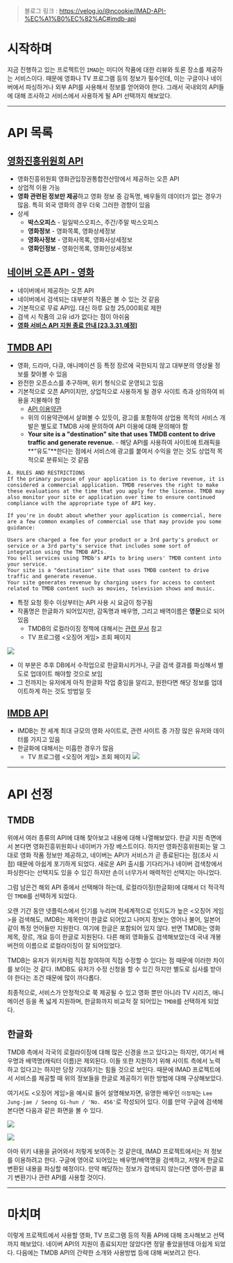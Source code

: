 > 블로그 링크 : https://velog.io/@ncookie/IMAD-API-%EC%A1%B0%EC%82%AC#imdb-api

# 시작하며

지금 진행하고 있는 프로젝트인 `IMAD`는 미디어 작품에 대한 리뷰와 토론 장소를 제공하는 서비스이다. 때문에 영화나 TV 프로그램 등의 정보가 필수인데, 이는 구글이나 네이버에서 파싱하거나 외부 API를 사용해서 정보를 얻어와야 한다. 그래서 국내외의 API들에 대해 조사하고 서비스에서 사용하게 될 API 선택까지 해보았다.

---

# API 목록

## [영화진흥위원회 API](https://www.kobis.or.kr/kobisopenapi/homepg/main/main.do)

- 영화진흥위원회 영화관입장권통합전산망에서 제공하는 오픈 API
- 상업적 이용 가능
- **영화 관련된 정보만 제공**하고 영화 정보 중 감독명, 배우들의 데이터가 없는 경우가 많음. 특히 외국 영화의 경우 더욱 그러한 경향이 있음
- 상세
    - **박스오피스** - 일일박스오피스, 주간/주말 박스오피스
    - **영화정보** - 영화목록, 영화상세정보
    - **영화사정보** - 영화사목록, 영화사상세정보
    - **영화인정보** - 영화인목록, 영화인상세정보

## [네이버 오픈 API - 영화](https://developers.naver.com/docs/serviceapi/search/movie/movie.md)
- 네이버에서 제공하는 오픈 API
- 네이버에서 검색되는 대부분의 작품은 볼 수 있는 것 같음
- 기본적으로 무료 API임. 대신 하루 요청 25,000회로 제한
- 검색 시 작품의 고유 id가 없다는 점이 아쉬움
- **[영화 서비스 API 지원 종료 안내 [23.3.31.예정]](https://developers.naver.com/notice/article/9553)**

## [TMDB API](https://www.themoviedb.org/settings/api)

- 영화, 드라마, 다큐, 애니메이션 등 특정 장르에 국한되지 않고 대부분의 영상물 정보를 찾아볼 수 있음
- 완전한 오픈소스를 추구하며, 위키 형식으로 운영되고 있음
- 기본적으로 오픈 API이지만,  상업적으로 사용하게 될 경우 사이트 측과 상의하여 비용을 지불해야 함
    - [API 이용약관](https://www.themoviedb.org/settings/api/new?type=developer)
    - 위의 이용약관에서 살펴볼 수 있듯이, 광고를 포함하여 상업용 목적의 서비스 개발은 별도로 TMDB 사에 문의하여 API 이용에 대해 문의해야 함
    - **Your site is a "destination" site that uses TMDB content to drive traffic and generate revenue.** - 해당 API를 사용하여 사이트에 트래픽을 **“유도”**한다는 점에서 서비스에 광고를 붙여서 수익을 얻는 것도 상업적 목적으로 분류되는 것 같음

```
A. RULES AND RESTRICTIONS
If the primary purpose of your application is to derive revenue, it is considered a commercial application. TMDB reserves the right to make these evaluations at the time that you apply for the license. TMDB may also monitor your site or application over time to ensure continued compliance with the appropriate type of API key.

If you're in doubt about whether your application is commercial, here are a few common examples of commercial use that may provide you some guidance:

Users are charged a fee for your product or a 3rd party's product or service or a 3rd party's service that includes some sort of integration using the TMDB APIs.
You sell services using TMDb's APIs to bring users' TMDB content into your service.
Your site is a "destination" site that uses TMDB content to drive traffic and generate revenue.
Your site generates revenue by charging users for access to content related to TMDB content such as movies, television shows and music.
```

- 특정 요청 횟수 이상부터는 API 사용 시 요금이 청구됨
- 작품명은 한글화가 되어있지만, 감독명과 배우명, 그리고 배역이름은 **영문**으로 되어 있음
  - TMDB의 로컬라이징 정책에 대해서는 [관련 문서](https://developer.themoviedb.org/docs/languages) 참고
  - TV 프로그램 <오징어 게임> 조회 페이지
  
 ![](https://velog.velcdn.com/images/ncookie/post/b6ecb05d-446d-4604-a656-44aac4772b9e/image.png)


  - 이 부분은 추후 DB에서 수작업으로 한글화시키거나, 구글 검색 결과를 파싱해서 별도로 업데이트 해야할 것으로 보임
  - 그 전까지는 유저에게 아직 한글화 작업 중임을 알리고, 원한다면 해당 정보를 업데이트하게 하는 것도 방법일 듯
  
  
## [IMDB API](https://developer.imdb.com/)

- IMDB는 전 세계 최대 규모의 영화 사이트로, 관련 사이트 중 가장 많은 유저와 데이터를 가지고 있음
- 한글화에 대해서는 미흡한 경우가 많음
  - TV 프로그램 <오징어 게임> 조회 페이지
![](https://velog.velcdn.com/images/ncookie/post/21cc5f9f-5a93-479a-8990-93852c0e0c6a/image.png)

---

# API 선정

## TMDB

위에서 여러 종류의 API에 대해 찾아보고 내용에 대해 나열해보았다. 한글 지원 측면에서 본다면 영화진흥위원회나 네이버가 가장 베스트이다. 하지만 영화진흥위원회는 말 그대로 영화 작품 정보만 제공하고, 네이버는 API가 서비스가 곧 종료된다는 점(조사 시점) 때문에 아쉽게 포기하게 되었다. 새로운 API 출시를 기다리거나 네이버 검색창에서 파싱한다는 선택지도 있을 수 있긴 하지만 손이 너무가서 매력적인 선택지는 아니었다.

그럼 남은건 해외 API 중에서 선택해야 하는데, 로컬라이징(한글화)에 대해서 더 적극적인 `TMDB`를 선택하게 되었다. 

오랜 기간 동안 넷플릭스에서 인기를 누리며 전세계적으로 인지도가 높은 <오징어 게임>을 검색해도, IMDB는 제목만이 한글로 되어있고 나머지 정보는 영어나 불어, 일본어 같이 특정 언어들만 지원한다. 여기에 한글은 포함되어 있지 않다. 반면 TMDB는 영화제목, 장르, 개요 등이 한글로 지원된다. 다른 해외 영화들도 검색해보았는데 국내 개봉 버전의 이름으로 로컬라이징이 잘 되어있었다.

TMDB는 유저가 위키처럼 직접 참여하여 직접 수정할 수 있다는 점 때문에 이러한 차이를 보이는 것 같다. IMDB도 유저가 수정 신청을 할 수 있긴 하지만 별도로 심사를 받아야 한다는 조건 때문에 많이 까다롭다.

최종적으로, 서비스가 안정적으로 쭉 제공될 수 있고 영화 뿐만 아니라 TV 시리즈, 애니메이션 등을 폭 넓게 지원하며, 한글화까지 비교적 잘 되어있는 `TMDB`를 선택하게 되었다.

## 한글화

TMDB 측에서 각국의 로컬라이징에 대해 많은 신경을 쓰고 있다고는 하지만, 여기서 배우명과 배역명(캐릭터 이름)은 제외된다. 이들 또한 지원하기 위해 사이트 측에서 노력하고 있다고는 하지만 당장 기대하기는 힘들 것으로 보인다. 때문에 IMAD 프로젝트에서 서비스를 제공할 때 위의 정보들을 한글로 제공하기 위한 방법에 대해 구상해보았다.

여기서도 <오징어 게임>을 예시로 들어 설명해보자면, 유명한 배우인 `이정재`는 `Lee Jung-jae / Seong Gi-hun / 'No. 456'`로 작성되어 있다. 이를 만약 구글에 검색해본다면 다음과 같은 화면을 볼 수 있다.

![](https://velog.velcdn.com/images/ncookie/post/93bd0842-8ab5-4f92-84ba-7614b0252442/image.png)

![](https://velog.velcdn.com/images/ncookie/post/441efa1f-3a20-466a-9522-e9251f74d519/image.png)

아마 위키 내용을 긁어와서 저렇게 보여주는 것 같은데, IMAD 프로젝트에서는 저 정보를 이용하려고 한다. 구글에 영어로 되어있는 배우명/배역명을 검색하고, 저렇게 한글로 변환된 내용을 파싱할 예정이다. 만약 해당하는 정보가 검색되지 않는다면 영어-한글 표기 변환기나 관련 API를 사용할 것이다. 

---

# 마치며

이렇게 프로젝트에서 사용할 영화, TV 프로그램 등의 작품 API에 대해 조사해보고 선택까지 해보았다. 네이버 API의 지원이 종료되지만 않았다면 정말 좋았을텐데 아쉽게 되었다. 다음에는 TMDB API의 간략한 소개와 사용방법 등에 대해 써보려고 한다.
